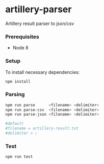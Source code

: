 # artillery-parser

Artillery result parser to json/csv

### Prerequisites

* Node 8

### Setup

To install necessary dependencies:

```bash
npm install
```

### Parsing

```bash
npm run parse 	   <filename> <delimiter>
npm run parse-csv  <filename> <delimiter>
npm run parse-json <filename> <delimiter>

#default
#filename = artillery-result.txt
#delimiter = ;
```

### Test

```bash
npm run test
```